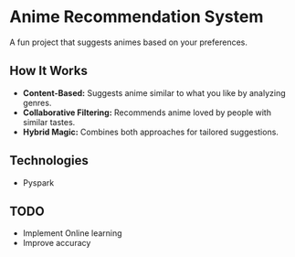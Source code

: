 # Anime Recommendation System

A fun project that suggests animes based on your preferences.


## How It Works
- **Content-Based:** Suggests anime similar to what you like by analyzing genres.
- **Collaborative Filtering:** Recommends anime loved by people with similar tastes.
- **Hybrid Magic:** Combines both approaches for tailored suggestions.

## Technologies
- Pyspark

## TODO
- Implement Online learning
- Improve accuracy
